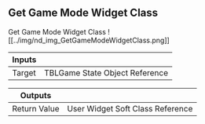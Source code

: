 ## Get Game Mode Widget Class
Get Game Mode Widget Class
![[../img/nd_img_GetGameModeWidgetClass.png]]

|Inputs||
|--|--|
| Target | TBLGame State Object Reference |

|Outputs||
|--|--|
| Return Value | User Widget Soft Class Reference |
